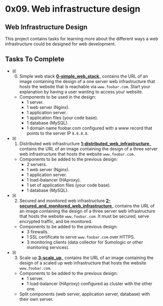 # 0x09. Web infrastructure design

## Web Infrastructure Design

This project contains tasks for learning more about the different ways a web infrastructure could be designed for web development.

## Tasks To Complete

+ [x] 0. Simple web stack **[0-simple_web_stack](0-simple_web_stack)**_ contains the URL of an image containing the design of a one server web infrastructure that hosts the website that is reachable via `www.foobar.com`. Start your explanation by having a user wanting to access your website.
  + Components to be used in the design:
    + 1 server.
    + 1 web server (Nginx).
    + 1 application server.
    + 1 application files (your code base).
    + 1 database (MySQL).
    + 1 domain name foobar.com configured with a www record that points to the server IP `8.8.8.8`.
+ [x] 1. Distributed web infrastructure **[1-distributed_web_infrastructure](1-distributed_web_infrastructure)**_ contains the URL of an image containing the design of a three server web infrastructure that hosts the website `www.foobar.com`.
  + Components to be added to the previous design:
    + 2 servers.
    + 1 web server (Nginx).
    + 1 application server.
    + 1 load-balancer (HAproxy).
    + 1 set of application files (your code base).
    + 1 database (MySQL).
+ [x] 2. Secured and monitored web infrastructure **[2-secured_and_monitored_web_infrastructure](2-secured_and_monitored_web_infrastructure)**_ contains the URL of an image containing the design of a three server web infrastructure that hosts the website `www.foobar.com`. It must be secured, serve encrypted traffic, and be monitored.
  + Components to be added to the previous design:
    + 3 firewalls.
    + 1 SSL certificate to serve `www.foobar.com` over HTTPS.
    + 3 monitoring clients (data collector for Sumologic or other monitoring services).

+ [x] 3. Scale up **[3-scale_up](3-scale_up)**_ contains the URL of an image containing the design of a scaled up web infrastructure that hosts the website `www.foobar.com`.
  + Components to be added to the previous design:
    + 1 server.
    + 1 load-balancer (HAproxy) configured as cluster with the other one.
  + Split components (web server, application server, database) with their own server.
